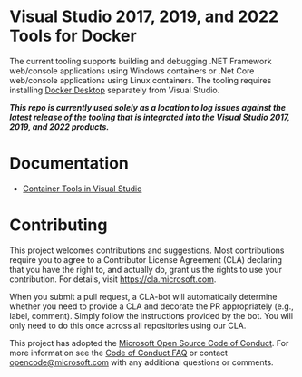 # Visual Studio 2017, 2019, and 2022 Tools for Docker 
The current tooling supports building and debugging .NET Framework web/console applications using Windows containers or .Net Core web/console applications using Linux containers. The tooling requires installing [Docker Desktop](https://www.docker.com/products/docker-desktop) separately from Visual Studio. 

<b><i>This repo is currently used solely as a location to log issues against the latest release of the tooling that is integrated into the Visual Studio 2017, 2019, and 2022 products.</i></b>

# Documentation

- [Container Tools in Visual Studio](https://docs.microsoft.com/en-us/visualstudio/containers/overview?view=vs-2022)

# Contributing

This project welcomes contributions and suggestions. Most contributions require you to
agree to a Contributor License Agreement (CLA) declaring that you have the right to,
and actually do, grant us the rights to use your contribution. For details, visit
https://cla.microsoft.com.

When you submit a pull request, a CLA-bot will automatically determine whether you need
to provide a CLA and decorate the PR appropriately (e.g., label, comment). Simply follow the
instructions provided by the bot. You will only need to do this once across all repositories using our CLA.

This project has adopted the [Microsoft Open Source Code of Conduct](https://opensource.microsoft.com/codeofconduct/).
For more information see the [Code of Conduct FAQ](https://opensource.microsoft.com/codeofconduct/faq/)
or contact [opencode@microsoft.com](mailto:opencode@microsoft.com) with any additional questions or comments.
